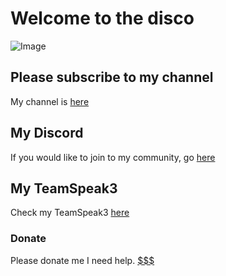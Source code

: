 # Welcome to the disco

![Image](https://i.imgur.com/Bh9GAqz.jpg)

## Please subscribe to my channel 
My channel is [here](https://www.youtube.com/channel/UCJRGVS2h34dNVeunKcik8HQ)

## My Discord
If you would like to join to my community, go [here](https://discord.gg/TEDhJE8n)

## My TeamSpeak3
Check my TeamSpeak3 [here](https://wodzus1337.github.io/WodzusSite/)

### Donate
Please donate me I need help. [$$$](https://tipply.pl/u/wodzus)
